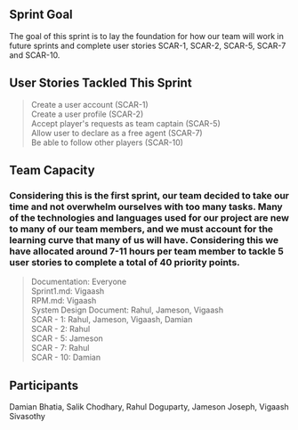## Sprint Goal
The goal of this sprint is to lay the foundation for how our team will work in future sprints and complete user stories SCAR-1, SCAR-2, SCAR-5, SCAR-7 and SCAR-10.

## User Stories Tackled This Sprint
> Create a user account (SCAR-1) <br />
> Create a user profile (SCAR-2) <br />
> Accept player's requests as team captain (SCAR-5) <br />
> Allow user to declare as a free agent (SCAR-7) <br />
> Be able to follow other players (SCAR-10) <br />

## Team Capacity
### Considering this is the first sprint, our team decided to take our time and not overwhelm ourselves with too many tasks. Many of the technologies and languages used for our project are new to many of our team members, and we must account for the learning curve that many of us will have. Considering this we have allocated around 7-11 hours per team member to tackle 5 user stories to complete a total of 40 priority points.
> Documentation: Everyone <br />
> Sprint1.md: Vigaash <br />
> RPM.md: Vigaash  <br />
> System Design Document: Rahul, Jameson, Vigaash <br />
> SCAR - 1: Rahul, Jameson, Vigaash, Damian <br />
> SCAR - 2: Rahul <br />
> SCAR - 5: Jameson <br />
> SCAR - 7: Rahul <br />
> SCAR - 10: Damian <br />

## Participants
Damian Bhatia, Salik Chodhary, Rahul Doguparty, Jameson Joseph, Vigaash Sivasothy

